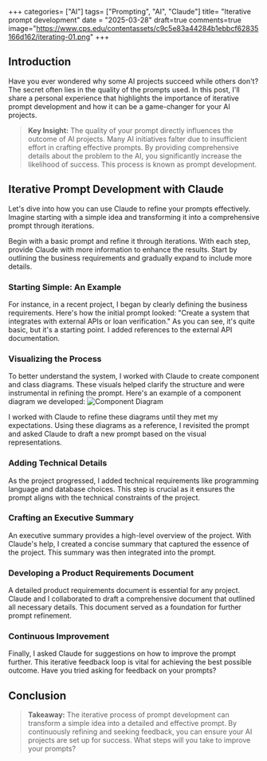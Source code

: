 +++
categories= ["AI"]
tags= ["Prompting", "AI", "Claude"]
title= "Iterative prompt development"
date = "2025-03-28"
draft=true
comments=true
image="https://www.cps.edu/contentassets/c9c5e83a44284b1ebbcf62835166d162/iterating-01.png"
+++

## Introduction

Have you ever wondered why some AI projects succeed while others don't? The secret often lies in the quality of the prompts used. In this post, I'll share a personal experience that highlights the importance of iterative prompt development and how it can be a game-changer for your AI projects.

> **Key Insight:** The quality of your prompt directly influences the outcome of AI projects. Many AI initiatives falter due to insufficient effort in crafting effective prompts. By providing comprehensive details about the problem to the AI, you significantly increase the likelihood of success. This process is known as prompt development.

## Iterative Prompt Development with Claude

Let's dive into how you can use Claude to refine your prompts effectively. Imagine starting with a simple idea and transforming it into a comprehensive prompt through iterations.

Begin with a basic prompt and refine it through iterations. With each step, provide Claude with more information to enhance the results. Start by outlining the business requirements and gradually expand to include more details.

### Starting Simple: An Example

For instance, in a recent project, I began by clearly defining the business requirements. Here's how the initial prompt looked: "Create a system that integrates with external APIs or loan verification." As you can see, it's quite basic, but it's a starting point. I added references to the external API documentation.

### Visualizing the Process

To better understand the system, I worked with Claude to create component and class diagrams. These visuals helped clarify the structure and were instrumental in refining the prompt. Here's an example of a component diagram we developed:
![Component Diagram](https://example.com/component-diagram.png)

I worked with Claude to refine these diagrams until they met my expectations. Using these diagrams as a reference, I revisited the prompt and asked Claude to draft a new prompt based on the visual representations.

### Adding Technical Details

As the project progressed, I added technical requirements like programming language and database choices. This step is crucial as it ensures the prompt aligns with the technical constraints of the project.

### Crafting an Executive Summary

An executive summary provides a high-level overview of the project. With Claude's help, I created a concise summary that captured the essence of the project. This summary was then integrated into the prompt.

### Developing a Product Requirements Document

A detailed product requirements document is essential for any project. Claude and I collaborated to draft a comprehensive document that outlined all necessary details. This document served as a foundation for further prompt refinement.

### Continuous Improvement

Finally, I asked Claude for suggestions on how to improve the prompt further. This iterative feedback loop is vital for achieving the best possible outcome. Have you tried asking for feedback on your prompts?

## Conclusion

> **Takeaway:** The iterative process of prompt development can transform a simple idea into a detailed and effective prompt. By continuously refining and seeking feedback, you can ensure your AI projects are set up for success. What steps will you take to improve your prompts?
